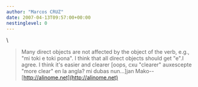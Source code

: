 ```yaml
---
author: "Marcos CRUZ"
date: 2007-04-13T09:57:00+00:00
nestinglevel: 0
---
```

\
> Many direct objects are not affected by the object of the verb,
> e.g., "mi toki e toki pona".
> I think that all direct objects should get "e".I agree. I think it's easier and clearer \[oops, cxu "clearer" auxescepte "more clear" en la angla? mi dubas nun...\]jan Mako--
[http://alinome.net](http://alinome.net)